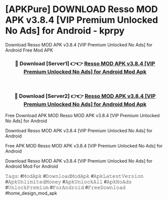 # [APKPure] DOWNLOAD Resso MOD APK v3.8.4 [VIP Premium Unlocked No Ads] for Android - kprpy
Download Resso MOD APK v3.8.4 [VIP Premium Unlocked No Ads] for Android Free Mod APK

<div align="center">
<h3>🔴 Download [Server1] 👉👉 <a href="https://apk-comot.site?title=Resso_MOD_APK_v3.8.4_[VIP_Premium_Unlocked_No_Ads]_for_Android">Resso MOD APK v3.8.4 [VIP Premium Unlocked No Ads] for Android Mod Apk</a></h3><br>

<h3>🔴 Download [Server2] 👉👉 <a href="https://apk-comot.site?title=Resso_MOD_APK_v3.8.4_[VIP_Premium_Unlocked_No_Ads]_for_Android">Resso MOD APK v3.8.4 [VIP Premium Unlocked No Ads] for Android Mod Apk</a></h3>
</div>


Free Download APK MOD Resso MOD APK v3.8.4 [VIP Premium Unlocked No Ads] for Android

Download Resso MOD APK v3.8.4 [VIP Premium Unlocked No Ads] for Android 

Free APK MOD Resso MOD APK v3.8.4 [VIP Premium Unlocked No Ads] for Android 

Download Resso MOD APK v3.8.4 [VIP Premium Unlocked No Ads] for Android Mod For Android

𝚃𝚊𝚐𝚜: #𝙼𝚘𝚍𝙰𝚙𝚔 #𝙳𝚘𝚠𝚗𝚕𝚘𝚊𝚍𝙼𝚘𝚍𝙰𝚙𝚔 #𝙰𝚙𝚔𝙻𝚊𝚝𝚎𝚜𝚝𝚅𝚎𝚛𝚜𝚒𝚘𝚗 #𝙰𝚙𝚔𝚄𝚗𝚕𝚒𝚖𝚒𝚝𝚎𝚍𝙼𝚘𝚗𝚎𝚢 #𝙰𝚙𝚔𝚄𝚗𝚕𝚘𝚌𝚔𝙰𝚕𝚕 #𝙰𝚙𝚔𝙽𝚘𝙰𝚍𝚜 #𝚄𝚗𝚕𝚘𝚌𝚔𝙿𝚛𝚎𝚖𝚒𝚞𝚖 #𝙵𝚘𝚛𝙰𝚗𝚍𝚛𝚘𝚒𝚍 #𝙵𝚛𝚎𝚎𝙳𝚘𝚠𝚗𝚕𝚘𝚊𝚍 #home_design_mod_apk